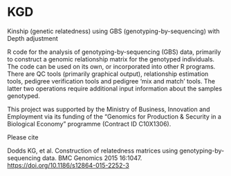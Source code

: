 # KGD
Kinship (genetic relatedness) using GBS (genotyping-by-sequencing) with Depth adjustment

R code for the analysis of genotyping-by-sequencing (GBS) data, primarily to construct a genomic relationship matrix for the genotyped individuals. The code can be used on its own, or incorporated into other R programs. There are QC tools (primarily graphical output), relationship estimation tools, pedigree verification tools and pedigree ‘mix and match’ tools. The latter two operations require additional input information about the samples genotyped.

This project was supported by the Ministry of Business, Innovation and Employment via its funding of the “Genomics for Production & Security in a Biological Economy” programme (Contract ID C10X1306). 

Please cite

Dodds KG, et al. Construction of relatedness matrices using genotyping-by-sequencing data. BMC Genomics 2015 16:1047. https://doi.org/10.1186/s12864-015-2252-3

